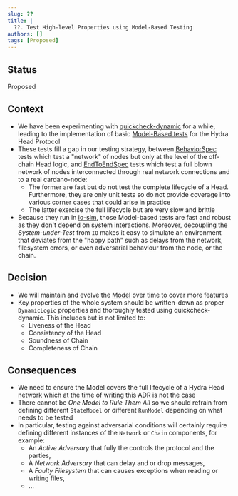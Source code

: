```yaml
---
slug: ??
title: |
  ??. Test High-level Properties using Model-Based Testing
authors: []
tags: [Proposed]
---
```


## Status

Proposed

## Context

* We have been experimenting with [quickcheck-dynamic](https://hackage.org/packages/quickcheck-dynamic) for a while, leading to the implementation of basic [Model-Based tests]() for the Hydra Head Protocol
* These tests fill a gap in our testing strategy, between [BehaviorSpec]() tests which test a "network" of nodes but only at the level of the off-chain Head logic, and [EndToEndSpec]() tests which test a full blown network of nodes interconnected through real network connections and to a real cardano-node:
  * The former are fast but do not test the complete lifecycle of a Head. Furthermore, they are only unit tests so do not provide coverage into various corner cases that could arise in practice
  * The latter exercise the full lifecycle but are very slow and brittle
* Because they run in [io-sim](), those Model-based tests are fast and robust as they don't depend on system interactions. Moreover, decoupling the _System-under-Test_ from `IO` makes it easy to simulate an environment that deviates from the "happy path" such as delays from the network, filesystem errors, or even adversarial behaviour from the node, or the chain.

## Decision

* We will maintain and evolve the [Model]() over time to cover more features
* Key properties of the whole system should be written-down as proper `DynamicLogic` properties and thoroughly tested using quickcheck-dynamic. This includes but is not limited to:
  * Liveness of the Head
  * Consistency of the Head
  * Soundness of Chain
  * Completeness of Chain

## Consequences

* We need to ensure the Model covers the full lifecycle of a Hydra Head network which at the time of writing this ADR is not the case
* There cannot be _One Model to Rule Them All_ so we should refrain from defining different `StateModel` or different `RunModel` depending on what needs to be tested
* In particular, testing against adversarial conditions will certainly require defining different instances of the `Network` or `Chain` components, for example:
  * An _Active Adversary_ that fully the controls the protocol and the parties,
  * A _Network Adversary_ that can delay and or drop messages,
  * A _Faulty Filesystem_ that can causes exceptions when reading or writing files,
  * ...
